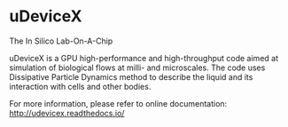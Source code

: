 # uDeviceX
The In Silico Lab-On-A-Chip

uDeviceX is a GPU high-performance and high-throughput code aimed at simulation of biological flows at milli- and microscales.
The code uses Dissipative Particle Dynamics method to describe the liquid and its interaction with cells and other bodies.

For more information, please refer to online documentation: http://udevicex.readthedocs.io/
